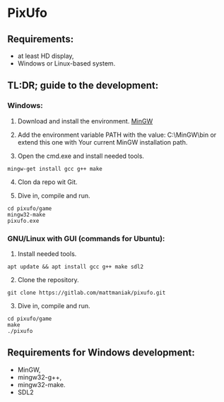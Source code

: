 # PixUfo
## Requirements:
- at least HD display,
- Windows or Linux-based system.


## TL:DR; guide to the development:
### Windows:
1. Download and install the environment.
[MinGW](mingw.org)

2. Add the environment variable PATH with the value: C:\MinGW\bin or extend this
one with Your current MinGW installation path.

3. Open the cmd.exe and install needed tools.
```
mingw-get install gcc g++ make
```
4. Clon da repo wit Git.

5. Dive in, compile and run.
```
cd pixufo/game
mingw32-make
pixufo.exe
```

### GNU/Linux with GUI (commands for Ubuntu):
1. Install needed tools.
```
apt update && apt install gcc g++ make sdl2
```
2. Clone the repository.
```
git clone https://gitlab.com/mattmaniak/pixufo.git
```
3. Dive in, compile and run.
```
cd pixufo/game
make
./pixufo
```

## Requirements for Windows development:
- MinGW,
- mingw32-g++,
- mingw32-make.
- SDL2
